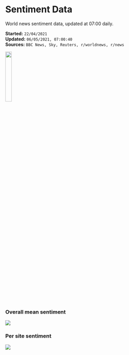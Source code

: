 # Sentiment Data

World news sentiment data, updated at 07:00 daily.

**Started:** `22/04/2021`<br>
**Updated:** `06/05/2021, 07:00:40`<br>
**Sources:** `BBC News, Sky, Reuters, r/worldnews, r/news`

<img src="https://user-images.githubusercontent.com/25552804/115932698-55adef00-a485-11eb-82bb-2265c0821ca0.png" width="20%" height="20%">

### Overall mean sentiment
![](https://github.com/samuelezraberry/news-sentiment-data/blob/main/code/img/daily-sentiment-graph.png?raw=true)

### Per site sentiment
![](https://github.com/samuelezraberry/news-sentiment-data/blob/main/code/img/daily-site-sentiment-graph.png?raw=true)

